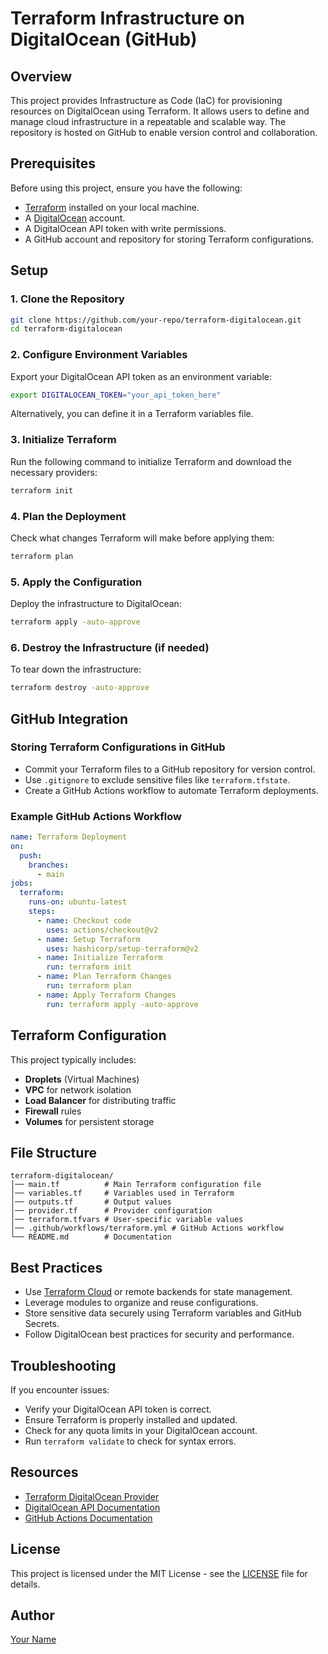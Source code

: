 # Terraform Infrastructure on DigitalOcean (GitHub)

## Overview

This project provides Infrastructure as Code (IaC) for provisioning resources on DigitalOcean using Terraform. It allows users to define and manage cloud infrastructure in a repeatable and scalable way. The repository is hosted on GitHub to enable version control and collaboration.

## Prerequisites

Before using this project, ensure you have the following:

- [Terraform](https://www.terraform.io/downloads.html) installed on your local machine.
- A [DigitalOcean](https://www.digitalocean.com/) account.
- A DigitalOcean API token with write permissions.
- A GitHub account and repository for storing Terraform configurations.

## Setup

### 1. Clone the Repository

```sh
git clone https://github.com/your-repo/terraform-digitalocean.git
cd terraform-digitalocean
```

### 2. Configure Environment Variables

Export your DigitalOcean API token as an environment variable:

```sh
export DIGITALOCEAN_TOKEN="your_api_token_here"
```

Alternatively, you can define it in a Terraform variables file.

### 3. Initialize Terraform

Run the following command to initialize Terraform and download the necessary providers:

```sh
terraform init
```

### 4. Plan the Deployment

Check what changes Terraform will make before applying them:

```sh
terraform plan
```

### 5. Apply the Configuration

Deploy the infrastructure to DigitalOcean:

```sh
terraform apply -auto-approve
```

### 6. Destroy the Infrastructure (if needed)

To tear down the infrastructure:

```sh
terraform destroy -auto-approve
```

## GitHub Integration

### Storing Terraform Configurations in GitHub

- Commit your Terraform files to a GitHub repository for version control.
- Use `.gitignore` to exclude sensitive files like `terraform.tfstate`.
- Create a GitHub Actions workflow to automate Terraform deployments.

### Example GitHub Actions Workflow

```yaml
name: Terraform Deployment
on:
  push:
    branches:
      - main
jobs:
  terraform:
    runs-on: ubuntu-latest
    steps:
      - name: Checkout code
        uses: actions/checkout@v2
      - name: Setup Terraform
        uses: hashicorp/setup-terraform@v2
      - name: Initialize Terraform
        run: terraform init
      - name: Plan Terraform Changes
        run: terraform plan
      - name: Apply Terraform Changes
        run: terraform apply -auto-approve
```

## Terraform Configuration

This project typically includes:

- **Droplets** (Virtual Machines)
- **VPC** for network isolation
- **Load Balancer** for distributing traffic
- **Firewall** rules
- **Volumes** for persistent storage

## File Structure

```
terraform-digitalocean/
│── main.tf          # Main Terraform configuration file
│── variables.tf     # Variables used in Terraform
│── outputs.tf       # Output values
│── provider.tf      # Provider configuration
│── terraform.tfvars # User-specific variable values
│── .github/workflows/terraform.yml # GitHub Actions workflow
└── README.md        # Documentation
```

## Best Practices

- Use [Terraform Cloud](https://www.terraform.io/cloud) or remote backends for state management.
- Leverage modules to organize and reuse configurations.
- Store sensitive data securely using Terraform variables and GitHub Secrets.
- Follow DigitalOcean best practices for security and performance.

## Troubleshooting

If you encounter issues:

- Verify your DigitalOcean API token is correct.
- Ensure Terraform is properly installed and updated.
- Check for any quota limits in your DigitalOcean account.
- Run `terraform validate` to check for syntax errors.

## Resources

- [Terraform DigitalOcean Provider](https://registry.terraform.io/providers/digitalocean/digitalocean/latest/docs)
- [DigitalOcean API Documentation](https://docs.digitalocean.com/reference/api/)
- [GitHub Actions Documentation](https://docs.github.com/en/actions)

## License

This project is licensed under the MIT License - see the [LICENSE](LICENSE) file for details.

## Author

[Your Name](https://github.com/your-github-profile)

